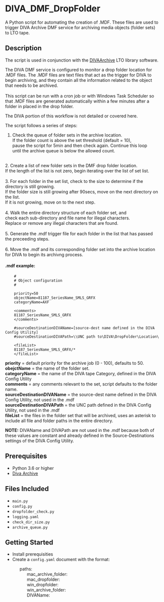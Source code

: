 # DIVA\_DMF\_DropFolder
A Python script for automating the creation of .MDF. These files are used to trigger
DIVA Archive DMF service for archiving media objects (folder sets) to LTO tape. 

## Description
The script is used in conjunction with the [DIVAArchive](https://www.goecodigital.com) LTO library software. <br>

The DIVA DMF service is configured to monitor a drop folder location for .MDF files. The .MDF files are text files that act as the trigger for DIVA to begin archiving, and they contain all the
information related to the object that needs to be archived. <br><br>This script can be run with a cron job or with Windows Task Scheduler so that .MDF files are generated automatically within a few minutes after a folder in placed in the drop folder. 

The DIVA portion of this workflow is not detailed or covered here.  

The script follows a series of steps: 


1. Check the queue of folder sets in the archive location. <br> If the folder count is above the set threshold (default = 10), <br> pause the script for 5min and then check again. Continue this loop <br> until the archive queue is below the allowed count. <br>
<br>
2. Create a list of new folder sets in the DMF drop folder location. <br> If the length of the list is not zero, begin iterating over the list of set list. <br>
<br>
3. For each folder in the set list, check to the size to determine if the directory is still growing. <br> If the folder size is still growing after 90secs, move on the next directory on the list. <br>If it is not growing, move on to the next step. <br><br>
4. Walk the entire directory structure of each folder set, and <br> check each sub-directory and file name for illegal characters. <br> Replace or remove any illegal characters that are found. <br><br>
5. Generate the .mdf trigger file for each folder in the list that has passed the preceeding steps. <br><br>
6. Move the .mdf and its corresponding folder set into the archive location for DIVA to begin its archivng process. 

#### .mdf example: 

		#
		# Object configuration
		#
	
		priority=50
		objectName=81187_SeriesName_SMLS_GRFX
		categoryName=AXF
	
		<comments>
		81187_SeriesName_SMLS_GRFX
		</comments>
	
		#sourceDestinationDIVAName=[source-dest name defined in the DIVA Config Utility]
		#sourceDestinationDIVAPath=\\UNC path to\DIVA\DropFolder\Location\
	
		<fileList>
		81187_SeriesName_SMLS_GRFX/*
		</fileList>

**priority** = default priority for the archive job (0 - 100), defaults to 50.<br>
**obejctName** = the name of the folder set. <br>
**categoryName** = the name of the DIVA tape Category, defined in the DIVA Config Utility<br>
**comments** = any comments relevant to the set, script defaults to the folder name.<br>
**sourceDestinationDIVAName** = the source-dest name defined in the DIVA Config Utility, not used in the .mdf<br>
**sourceDestinationDIVAPath** = the UNC path defined in the DIVA Config Utility, not used in the .mdf<br>
**fileList** = the files in the folder set that will be archived, uses an asterisk to include all file and folder paths in the entire directory.<br>

**NOTE:** DIVAName and DIVAPath are not used in the .mdf because both of these values are constant and already defined in the Source-Destinations settings of the DIVA Config Utility.

## Prerequisites 

* Python 3.6 or higher
* [Diva Archive](https://www.goecodigital.com) 



## Files Included

* `main.py`
* `config.py`
* `dropfolder_check.py`
* `logging.yaml `
* `check_dir_size.py`
* `archive_queue.py`


## Getting Started

* Install prerequisities 
* Create a `config.yaml` document with the format: 
&nbsp;   &nbsp;   &nbsp;   &nbsp;   &nbsp;  

&nbsp; &nbsp; &nbsp; &nbsp; &nbsp; &nbsp; paths: &nbsp;   &nbsp;   &nbsp;   &nbsp;   &nbsp;  
&nbsp; &nbsp; &nbsp; &nbsp; &nbsp; &nbsp; &nbsp; &nbsp; &nbsp; mac\_archive\_folder:&nbsp;   &nbsp;   &nbsp;   &nbsp;   &nbsp;  
&nbsp; &nbsp; &nbsp; &nbsp; &nbsp; &nbsp; &nbsp; &nbsp; &nbsp; mac\_dropfolder:&nbsp;   &nbsp;   &nbsp;   &nbsp;   &nbsp;  
&nbsp; &nbsp; &nbsp; &nbsp; &nbsp; &nbsp; &nbsp; &nbsp; &nbsp; win\_dropfolder:&nbsp;   &nbsp;   &nbsp;   &nbsp;   &nbsp;  
&nbsp; &nbsp; &nbsp; &nbsp; &nbsp; &nbsp; &nbsp; &nbsp; &nbsp; win\_archive_folder:&nbsp;   &nbsp;   &nbsp;   &nbsp;   &nbsp;  
&nbsp; &nbsp; &nbsp; &nbsp; &nbsp; &nbsp; &nbsp; &nbsp; &nbsp; DIVAName:&nbsp;   &nbsp;   &nbsp;   &nbsp;   &nbsp;  
 

